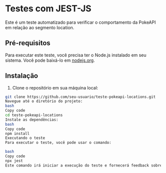 # Testes com JEST-JS

Este é um teste automatizado para verificar o comportamento da PokeAPI em relação ao segmento location.

## Pré-requisitos

Para executar este teste, você precisa ter o Node.js instalado em seu sistema. Você pode baixá-lo em [nodejs.org](https://nodejs.org/).

## Instalação

1. Clone o repositório em sua máquina local:

```bash
git clone https://github.com/seu-usuario/teste-pokeapi-locations.git
Navegue até o diretório do projeto:
bash
Copy code
cd teste-pokeapi-locations
Instale as dependências:
bash
Copy code
npm install
Executando o teste
Para executar o teste, você pode usar o comando:

bash
Copy code
npx jest
Este comando irá iniciar a execução do teste e fornecerá feedback sobre o resultado
